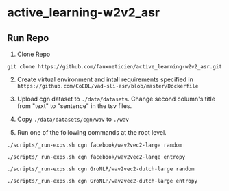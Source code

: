 # active_learning-w2v2_asr


## Run Repo
1. Clone Repo

```
git clone https://github.com/fauxneticien/active_learning-w2v2_asr.git
```

2. Create virtual environment and intall requirements specified in `https://github.com/CoEDL/vad-sli-asr/blob/master/Dockerfile`

3. Upload cgn dataset to `./data/datasets`. Change second column's title from "text" to "sentence" in the tsv files.

4. Copy `./data/datasets/cgn/wav` to `./wav`

5. Run one of the following commands at the root level.

```
./scripts/_run-exps.sh cgn facebook/wav2vec2-large random   
```

```
./scripts/_run-exps.sh cgn facebook/wav2vec2-large entropy   
```

```
./scripts/_run-exps.sh cgn GroNLP/wav2vec2-dutch-large random   
```

```
./scripts/_run-exps.sh cgn GroNLP/wav2vec2-dutch-large entropy   
```

